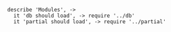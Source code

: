     describe 'Modules', ->
      it 'db should load', -> require '../db'
      it 'partial should load', -> require '../partial'
